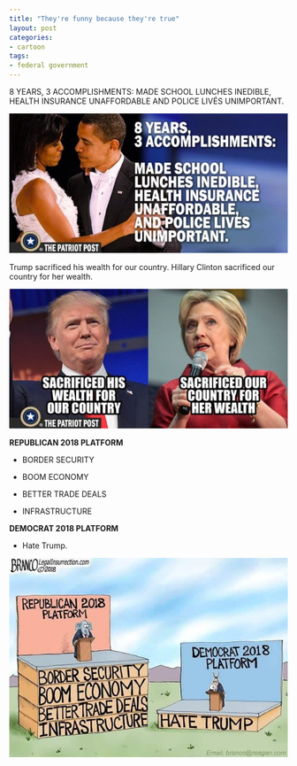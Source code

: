 ```yaml
---
title: "They're funny because they're true"
layout: post
categories:
- cartoon
tags:
- federal government
---
```


8 YEARS, 3 ACCOMPLISHMENTS: MADE SCHOOL LUNCHES INEDIBLE, HEALTH INSURANCE UNAFFORDABLE AND POLICE LIVÉS UNIMPORTANT.

![Obama: Eight years, three accomplishments](/assets/img/2018/05/accomplishments.jpg)

Trump sacrificed his wealth for our country. Hillary Clinton sacrificed our country for
her wealth.

![Comparing Donald Trump and Hillary Clinton](/assets/img/2018/05/djt-vs-hrc.jpg)

**REPUBLICAN 2018 PLATFORM**

- BORDER SECURITY

- BOOM ECONOMY

- BETTER TRADE DEALS

- INFRASTRUCTURE

**DEMOCRAT 2018 PLATFORM**

- Hate Trump.

![Democratic platform](/assets/img/2018/05/demo-platform.jpg)
